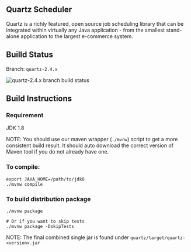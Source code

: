 ## Quartz Scheduler

Quartz is a richly featured, open source job scheduling library that can be integrated within virtually any Java application - from the smallest stand-alone application to the largest e-commerce system.

## Builld Status

Branch: `quartz-2.4.x`

![quartz-2.4.x branch build status](https://travis-ci.org/quartz-scheduler/quartz.svg?branch=quartz-2.4.x "quartz-2.4.x build status")


## Build Instructions

### Requirement

JDK 1.8

NOTE: You should use our maven wrapper (`./mvnw`) script to
get a more consistent build result. It should auto
download the correct version of Maven tool if you do not already
have one.


### To compile:
```
export JAVA_HOME=/path/to/jdk8
./mvnw compile
```


### To build distribution package

```
./mvnw package

# Or if you want to skip tests
./mvnw package -DskipTests
```

NOTE: The final combined single jar is found under  `quartz/target/quartz-<version>.jar`
